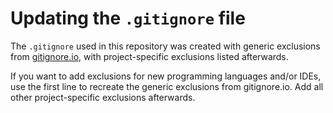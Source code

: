 # Updating the `.gitignore` file

The `.gitignore` used in this repository was created with generic exclusions from
[gitignore.io][gitignore-io], with project-specific exclusions listed afterwards.

If you want to add exclusions for new programming languages and/or IDEs, use the first
line to recreate the generic exclusions from gitignore.io. Add all other
project-specific exclusions afterwards.

[gitignore-io]: https://www.toptal.com/developers/gitignore
